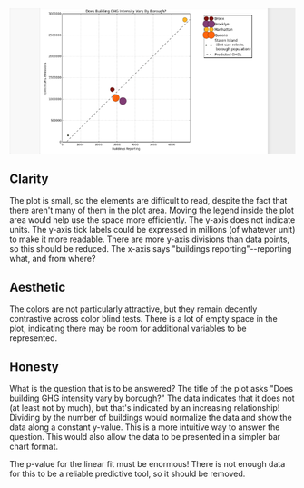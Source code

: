 ![Rbc2pt0's plot](https://raw.githubusercontent.com/Rbc2pt0/PUI2015_rcohen/master/HW8/MyPlot.png "Rbc2pt0's plot")

## Clarity
The plot is small, so the elements are difficult to read, despite the fact that there aren't many of them in the plot area. Moving the legend inside the plot area would help use the space more efficiently. The y-axis does not indicate units. The y-axis tick labels could be expressed in millions (of whatever unit) to make it more readable. There are more y-axis divisions than data points, so this should be reduced. The x-axis says "buildings reporting"--reporting what, and from where?

## Aesthetic
The colors are not particularly attractive, but they remain decently contrastive across color blind tests. There is a lot of empty space in the plot, indicating there may be room for additional variables to be represented.

## Honesty
What is the question that is to be answered? The title of the plot asks "Does building GHG intensity vary by borough?" The data indicates that it does not (at least not by much), but that's indicated by an increasing relationship! Dividing by the number of buildings would normalize the data and show the data along a constant y-value. This is a more intuitive way to answer the question. This would also allow the data to be presented in a simpler bar chart format.

The p-value for the linear fit must be enormous! There is not enough data for this to be a reliable predictive tool, so it should be removed.
